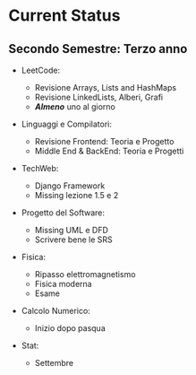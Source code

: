 # Current Status

## Secondo Semestre: Terzo anno

- LeetCode:

  - Revisione Arrays, Lists and HashMaps
  - Revisione LinkedLists, Alberi, Grafi
  - **_Almeno_** uno al giorno

- Linguaggi e Compilatori:

  - Revisione Frontend: Teoria e Progetto
  - Middle End & BackEnd: Teoria e Progetti

- TechWeb:

  - Django Framework
  - Missing lezione 1.5 e 2

- Progetto del Software:
  - Missing UML e DFD
  - Scrivere bene le SRS
- Fisica:

  - Ripasso elettromagnetismo
  - Fisica moderna
  - Esame

- Calcolo Numerico:

  - Inizio dopo pasqua

- Stat:
  - Settembre
